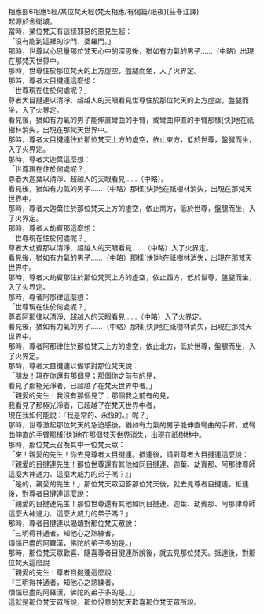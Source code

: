 相應部6相應5經/某位梵天經(梵天相應/有偈篇/祇夜)(莊春江譯)  
起源於舍衛城。  
當時，某位梵天有這樣邪惡的惡見生起：  
「沒有能到這裡的沙門、婆羅門。」  
那時，世尊以心思量那位梵天心中的深思後，猶如有力氣的男子……（中略）出現在那梵天世界中。  
那時，世尊住於那位梵天的上方虛空，盤腿而坐，入了火界定。  
那時，尊者大目揵連這麼想：  
「世尊現在住於何處呢？」  
尊者大目揵連以清淨、超越人的天眼看見世尊住於那位梵天的上方虛空，盤腿而坐，入了火界定。  
看見後，猶如有力氣的男子能伸直彎曲的手臂，或彎曲伸直的手臂那樣[快]地在祇樹林消失，出現在那梵天世界中。  
那時，尊者大目揵連住於那位梵天上方的虛空，依止東方，低於世尊，盤腿而坐，入了火界定。  
那時，尊者大迦葉這麼想：  
「世尊現在住於何處呢？」  
尊者大迦葉以清淨、超越人的天眼看見……（中略）。  
看見後，猶如有力氣的男子……（中略）那樣[快]地在祇樹林消失，出現在那梵天世界中。  
那時，尊者大迦葉住於那位梵天上方的虛空，依止南方，低於世尊，盤腿而坐，入了火界定。  
那時，尊者大劫賓那這麼想：  
「世尊現在住於何處呢？」  
尊者大劫賓那以清淨、超越人的天眼看見……（中略）入了火界定。  
看見後，猶如有力氣的男子……（中略）那樣[快]地在祇樹林消失，出現在那梵天世界中。  
那時，尊者大劫賓那住於那位梵天上方的虛空，依止西方，低於世尊，盤腿而坐，入了火界定。  
那時，尊者阿那律這麼想：  
「世尊現在住於何處呢？」  
尊者阿那律以清淨、超越人的天眼看見……（中略）入了火界定。  
看見後，猶如有力氣的男子……（中略）那樣[快]地在祇樹林消失，出現在那梵天世界中。  
那時，尊者阿那律住於那位梵天上方的虛空，依止北方，低於世尊，盤腿而坐，入了火界定。  
那時，尊者大目揵連以偈頌對那位梵天說：  
「朋友！現在你還有那個見；那個你之前有的見，  
看見了那極光淨者，已超越了在梵天世界中者。」  
「親愛的先生！我沒有那個見了；那個我之前有的見，  
我看見了那極光淨者，已超越了在梵天世界中者，  
現在我如何能說：『我是常的、永恆的。』呢？」  
那時，世尊激起那位梵天的急迫感後，猶如有力氣的男子能伸直彎曲的手臂，或彎曲伸直的手臂那樣[快]地在那個梵天世界消失，出現在祇樹林中。  
那時，那位梵天召喚其中一位梵天眾：  
「來！親愛的先生！你去見尊者大目揵連。抵達後，請對尊者大目揵連這麼說：『親愛的目揵連先生！那位世尊還有其他如同目揵連、迦葉、劫賓那、阿那律尊師這麼大神通力、這麼大威力的弟子嗎？』」  
「是的，親愛的先生！」那位梵天眾回答那位梵天後，就去見尊者目揵連。抵達後，對尊者目揵連這麼說：  
「親愛的目揵連先生！那位世尊還有其他如同目揵連、迦葉、劫賓那、阿那律尊師這麼大神通力、這麼大威力的弟子嗎？」  
那時，尊者目揵連以偈頌對那位梵天眾說：  
「三明得神通者，知他心之熟練者，  
煩惱已盡的阿羅漢，佛陀的弟子多的是。」  
那時，那位梵天眾歡喜、隨喜尊者目揵連所說後，就去見那位梵天。抵達後，對那位梵天這麼說：  
「親愛的先生！尊者目揵連這麼說：  
『三明得神通者，知他心之熟練者，  
煩惱已盡的阿羅漢，佛陀的弟子多的是。』」  
這就是那位梵天眾所說，那位悅意的梵天歡喜那位梵天眾所說。  
  
  
